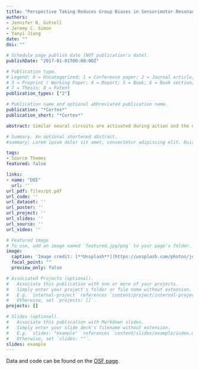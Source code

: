 ```yaml
---
title: "Perspective Taking Reduces Group Biases in Sensorimotor Resonance"
authors:
- Jennifer N. Gutsell
- Jeremy C. Simon
- Yanyi Jiang
date: ""
doi: ""

# Schedule page publish date (NOT publication's date).
publishDate: "2017-01-01T00:00:00Z"

# Publication type.
# Legend: 0 = Uncategorized; 1 = Conference paper; 2 = Journal article;
# 3 = Preprint / Working Paper; 4 = Report; 5 = Book; 6 = Book section;
# 7 = Thesis; 8 = Patent
publication_types: ["2"]

# Publication name and optional abbreviated publication name.
publication: "*Cortex*"
publication_short: "*Cortex*"

abstract: Similar neural circuits are activated during action and the observation of action and such sensorimotor resonance is said to support action understanding and empathy. Previous research, however, shows that group biases can restrict sensorimotor resonance to the social ingroup. Here we test whether an empathic mindset can alleviate such group biases in sensorimotor resonance. Participants adopted either an objective mindset or a perspective taking mindset while writing about a day in the life of a racial outgroup member. Participants in an objective mindset resonated with ingroup members, indicated by significant suppression of the 8-13 Hz EEG mu-rhythm recorded over sensorimotor areas during action observation compared to baseline, but did not show significant mu-suppression in response to outgroup members. In contrast, participants in a perspective taking mindset resonated with both ingroup and outgroup members and significantly more so with outgroup members. Moreover, mindset uniquely affected resonance in response to outgroup members but not in response to ingroup members, with participants who previously took the perspective of an outgroup member later responding with more resonance to the actions of other outgroup members. Together these findings suggest that taking the perspective of a racial outgroup member can reduce group biases in sensorimotor resonance, potentially fostering an intuitive understanding across groups.

# Summary. An optional shortened abstract.
#summary: Lorem ipsum dolor sit amet, consectetur adipiscing elit. Duis posuere tellus ac convallis placerat. #Proin tincidunt magna sed ex sollicitudin condimentum.

tags:
- Source Themes
featured: false

links:
- name: "DOI"
  url: ''
url_pdf: files/pt.pdf
url_code: ''
url_dataset: ''
url_poster: ''
url_project: ''
url_slides: ''
url_source: ''
url_video: ''

# Featured image
# To use, add an image named `featured.jpg/png` to your page's folder. 
image:
  caption: 'Image credit: [**Unsplash**](https://unsplash.com/photos/jdD8gXaTZsc)'
  focal_point: ""
  preview_only: false

# Associated Projects (optional).
#   Associate this publication with one or more of your projects.
#   Simply enter your project's folder or file name without extension.
#   E.g. `internal-project` references `content/project/internal-project/index.md`.
#   Otherwise, set `projects: []`.
projects: []

# Slides (optional).
#   Associate this publication with Markdown slides.
#   Simply enter your slide deck's filename without extension.
#   E.g. `slides: "example"` references `content/slides/example/index.md`.
#   Otherwise, set `slides: ""`.
slides: example
---
```




Data and code can be found on the [OSF page](https://osf.io/xeak9/).
